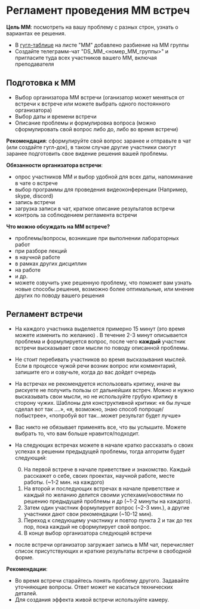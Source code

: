 # Регламент проведения ММ встреч
**Цель ММ**: посмотреть на вашу проблему с разных строн, узнать о вариантах ее решения.

- В [гугл-таблице](https://docs.google.com/spreadsheets/d/1kHYLZSGh6lg_oD0cNx9jGjGFKykrcCawz6OVULjXvoc/edit?usp=sharing) на листе "MM" добавлено разбиение на ММ группы
- Создайте телеграмм-чат "DS_MM_<номер_ММ_группы>"  и пригласите туда всех участников вашего ММ, включая преподавателя

## Подготовка к ММ
- Выбор организатора ММ встречи (оганизатор может меняться от встречи к встрече или можете выбрать одного постоянного организатора)
- Выбор даты и времени встречи
- Описание проблемы и формулировка вопроса (можно сформулировать свой вопрос либо до, либо во время встречи)

**Рекомендация**: сформулируйте свой вопрос заранее и отправьте в чат (или создайте гугл-док), в таком случае другие участники смогут заранее подготовить свое видение решения вашей проблемы.

**Обязанности организатора встречи**:

- опрос участников ММ и выбор удобной для всех даты, напоминание в чате о встрече
- выбор программы для проведения видеоконференции (Например, skype, discord) 
- запись встречи 
- загрузка записи в чат, краткое описание результатов встречи
- контроль за соблюдением регламента встречи

**Что можно обсуждать на ММ встрече?**
- проблемы/вопросы, возникшие при выполнении лабораторных работ
- при разборе лекций
- в научной работе
- в рамках других дисциплин
- на работе
- и др.
- можете озвучить уже решенную проблему, что поможет вам узнать новые способы решения, возможно более оптимальные, или мнение других по поводу вашего решения


## Регламент встречи
- На каждого участника выделяется примерно 15 минут (это время можете изменить по желанию) . В течение 2-3 минут описывается проблема и формулируется вопрос, после чего **каждый** участник встречи высказывает свои мысли по поводу описанной проблемы.
- Не стоит перебивать участников во время высказывания мыслей. Если в процессе чужой речи возник вопрос или комментарий, запишите его и озвучьте, когда до вас дойдет очередь
- На встречах не рекомендуется использовать критику, иначе вы рискуете не получить пользы от дальнейших встреч. Можно и нужно высказывать свои мысли, но не используйте грубую критику в сторону чужих. 
Шаблоны для конструктивной критики: «я бы лучше сделал вот так ….», «я, возможно, знаю способ попроще/побыстрее», «попробуй вот так…может результат будет лучше»
- Вас никто не обязывает применять все, что вы услышите. Можете выбрать то, что вам больше нравится/подходит. 
- На следующих встречах можете в начале кратко рассказать о своих успехах в решении предыдущей проблемы, тогда алгоритм будет следующий:

  0. На первой встрече в начале приветствие и знакомство. Каждый расскажет о себе, своих проектах, научной работе, месте работы. (~1-2 мин. на каждого)
  1. На второй и последующих встречах в начале приветствие  и каждый по желанию делится своими успехами/новостями по решению предыдущей проблемы и др (~1-2 минуты на каждого).
  2. Затем один участник формулирует вопрос (~2-3 мин.), а другие участники дают свои рекомендации (~10-12 мин).
  3. Переход к следующему участнику и повтор пункта 2 и так до тех пор, пока каждый не сформулирует свой вопрос.
  4. В конце выбор организатора следующей встречи
- после встречи организатор загружает запись  в ММ чат, перечисляет список присутствующих и краткие результаты встречи в свободной форме.

**Рекомендации**:

- Во время встречи старайтесь понять проблему другого. Задавайте уточняющие вопросы. Ответ может не касаться технических деталей. 
- Для создания эффекта живой встречи используйте камеру. 

  

